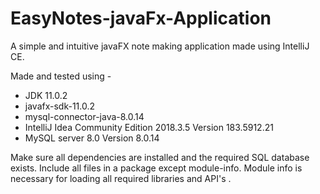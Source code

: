 # EasyNotes-javaFx-Application
A simple and intuitive javaFX note making application made using IntelliJ CE.

Made and tested using -

* JDK 11.0.2
* javafx-sdk-11.0.2
* mysql-connector-java-8.0.14
* IntelliJ Idea Community Edition 2018.3.5 Version 183.5912.21
* MySQL server 8.0 Version 8.0.14

Make sure all dependencies are installed and the required SQL database exists. Include all files in a package except module-info. Module info is necessary for loading all required libraries and API's .
